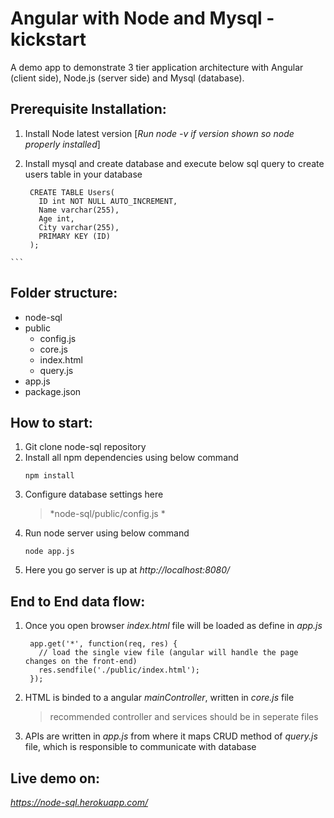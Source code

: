 # Angular with Node and Mysql - kickstart
  A demo app to demonstrate 3 tier application architecture with Angular (client side), Node.js (server side) and Mysql (database).
  
## Prerequisite Installation:

  1. Install Node latest version [*Run node -v if version shown so node properly installed*]
  2. Install mysql and create database and execute below sql query to create users table in your database

     ```
      CREATE TABLE Users(
        ID int NOT NULL AUTO_INCREMENT,
        Name varchar(255),
        Age int,
        City varchar(255),
        PRIMARY KEY (ID)
      );
    ```
## Folder structure:

  - node-sql 
   - public
     - config.js
     - core.js
     - index.html
     - query.js
   - app.js
   - package.json

## How to start:

  1. Git clone node-sql repository
  2. Install all npm dependencies using below command
      ```
      npm install
      ```
  3. Configure database settings here
     > *node-sql/public/config.js *
  4. Run node server using below command
     ```
     node app.js
     ```
  5. Here you go server is up at *http://localhost:8080/*

## End to End data flow:

  1. Once you open browser *index.html* file will be loaded as define in *app.js*
      ```
       app.get('*', function(req, res) {
         // load the single view file (angular will handle the page changes on the front-end)
         res.sendfile('./public/index.html'); 
       });
       ```
  2. HTML is binded to a angular *mainController*, written in *core.js* file
     > recommended controller and services should be in seperate files
  3. APIs are written in *app.js* from where it maps CRUD method of *query.js* file, which is responsible to communicate with database

## Live demo on:
  *https://node-sql.herokuapp.com/*
